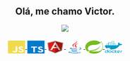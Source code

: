 <div align="center">
  <h2>Olá, me chamo Victor.</h2>
  <a href="https://github.com/baggiovictor">
  <img height="180em" src="https://github-readme-stats.vercel.app/api/top-langs/?username=baggiovictor&layout=compact&langs_count=7&theme=dracula"/>
</div>
  
 <div align="center"><br>
  <img align="center" alt="Victor-Js" height="30" width="40" src="https://raw.githubusercontent.com/devicons/devicon/master/icons/javascript/javascript-plain.svg">
  <img align="center" alt="Victor-Ts" height="30" width="40" src="https://github.com/devicons/devicon/blob/master/icons/typescript/typescript-plain.svg">
  <img align="center" alt="Victor-Angular" height="30" width="40" src="https://github.com/devicons/devicon/blob/master/icons/angularjs/angularjs-original.svg">
     <img align="center" alt="Victor-Java" height="30" width="40" src="https://github.com/devicons/devicon/blob/master/icons/java/java-original.svg">
        <img align="center" alt="Victor-Spring" height="30" width="40" src="https://github.com/devicons/devicon/blob/master/icons/spring/spring-original.svg">
  <img align="center" alt="Victor-Docker" height="30" width="40" src="https://github.com/devicons/devicon/blob/master/icons/docker/docker-plain-wordmark.svg">
</div>
